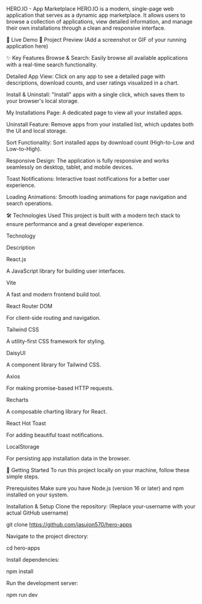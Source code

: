 HERO.IO - App Marketplace
HERO.IO is a modern, single-page web application that serves as a dynamic app marketplace. It allows users to browse a collection of applications, view detailed information, and manage their own installations through a clean and responsive interface.

🔴 Live Demo
📸 Project Preview
(Add a screenshot or GIF of your running application here)

✨ Key Features
Browse & Search: Easily browse all available applications with a real-time search functionality.

Detailed App View: Click on any app to see a detailed page with descriptions, download counts, and user ratings visualized in a chart.

Install & Uninstall: "Install" apps with a single click, which saves them to your browser's local storage.

My Installations Page: A dedicated page to view all your installed apps.

Uninstall Feature: Remove apps from your installed list, which updates both the UI and local storage.

Sort Functionality: Sort installed apps by download count (High-to-Low and Low-to-High).

Responsive Design: The application is fully responsive and works seamlessly on desktop, tablet, and mobile devices.

Toast Notifications: Interactive toast notifications for a better user experience.

Loading Animations: Smooth loading animations for page navigation and search operations.

🛠️ Technologies Used
This project is built with a modern tech stack to ensure performance and a great developer experience.

Technology

Description

React.js

A JavaScript library for building user interfaces.

Vite

A fast and modern frontend build tool.

React Router DOM

For client-side routing and navigation.

Tailwind CSS

A utility-first CSS framework for styling.

DaisyUI

A component library for Tailwind CSS.

Axios

For making promise-based HTTP requests.

Recharts

A composable charting library for React.

React Hot Toast

For adding beautiful toast notifications.

LocalStorage

For persisting app installation data in the browser.

🚀 Getting Started
To run this project locally on your machine, follow these simple steps.

Prerequisites
Make sure you have Node.js (version 16 or later) and npm installed on your system.

Installation & Setup
Clone the repository:
(Replace your-username with your actual GitHub username)

git clone https://github.com/jasujon570/hero-apps

Navigate to the project directory:

cd hero-apps

Install dependencies:

npm install

Run the development server:

npm run dev

